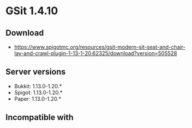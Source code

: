 # GSit 1.4.10

## Download
- https://www.spigotmc.org/resources/gsit-modern-sit-seat-and-chair-lay-and-crawl-plugin-1-13-1-20.62325/download?version=505528

## Server versions
- Bukkit: 1.13.0-1.20.*
- Spigot: 1.13.0-1.20.*
- Paper: 1.13.0-1.20.*

## Incompatible with